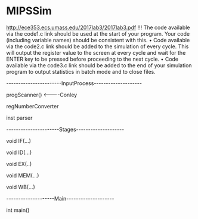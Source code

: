 # MIPSSim
http://ece353.ecs.umass.edu/2017lab3/2017lab3.pdf
!!! The code available via the code1.c link should be used at the start of your program.
Your code (including variable names) should be consistent with this.
• Code available via the code2.c link should be added to the simulation of every
cycle. This will output the register value to the screen at every cycle and wait for
the ENTER key to be pressed before proceeding to the next cycle.
• Code available via the code3.c link should be added to the end of your simulation
program to output statistics in batch mode and to close files.

-----------------------InputProcess--------------------

progScanner()   <----Conley

regNumberConverter

inst parser

----------------------Stages--------------------

void IF(...)

void ID(...)

void EX(..)

void MEM(...)

void WB(...)

--------------------Main--------------------

int main()
